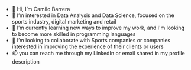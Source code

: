 - 👋 Hi, I’m Camilo Barrera
- 👀 I’m interested in Data Analysis and Data Science, focused on the sports industry, digital marketing and retail
- 🌱 I’m currently learning new ways to improve my work, and I'm looking to become more skilled in programming languages
- 💞️ I’m looking to collaborate with Sports companies or companies interested in improving the experience of their clients or users
- 📫 you can reach me through my LinkedIn or email shared in my profile description





<!---
Cmb350/Cmb350 is a ✨ special ✨ repository because its `README.md` (this file) appears on your GitHub profile.
You can click the Preview link to take a look at your changes.
--->
